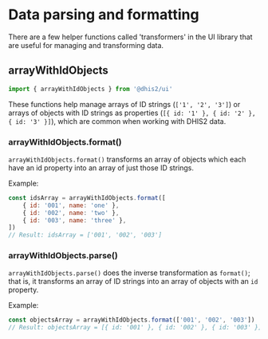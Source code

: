 # Data parsing and formatting

There are a few helper functions called 'transformers' in the UI library that are useful for managing and transforming data.

## arrayWithIdObjects

```js
import { arrayWithIdObjects } from '@dhis2/ui'
```

These functions help manage arrays of ID strings (`['1', '2', '3']`) or arrays of objects with ID strings as properties (`[{ id: '1' }, { id: '2' }, { id: '3' }]`), which are common when working with DHIS2 data.

### arrayWithIdObjects.format()

`arrayWithIdObjects.format()` transforms an array of objects which each have an id property into an array of just those ID strings.

Example:

```js
const idsArray = arrayWithIdObjects.format([
    { id: '001', name: 'one' },
    { id: '002', name: 'two' },
    { id: '003', name: 'three' },
])
// Result: idsArray = ['001', '002', '003']
```

### arrayWithIdObjects.parse()

`arrayWithIdObjects.parse()` does the inverse transformation as `format()`; that is, it transforms an array of ID strings into an array of objects with an `id` property.

Example:

```js
const objectsArray = arrayWithIdObjects.format(['001', '002', '003'])
// Result: objectsArray = [{ id: '001' }, { id: '002' }, { id: '003' }]
```
